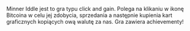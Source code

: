 Minner Iddle jest to gra typu click and gain. Polega na klikaniu w ikonę Bitcoina w celu jej zdobycia, sprzedania a następnie kupienia kart graficznych kopiących ową walutę za nas. Gra zawiera achievementy!
